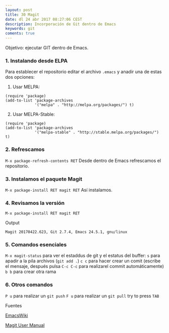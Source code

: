 ```yaml
---
layout: post
title: 30 Magit
date: dl 24 abr 2017 08:27:06 CEST 
description: Incorporación de Git dentro de Emacs
keywords: git
coments: true
---
```


Objetivo: ejecutar GIT dentro de Emacs.

### 1. Instalando desde ELPA

Para establecer el repositorio editar el archivo `.emacs` y anadir una de estas dos opciones:

1. Usar MELPA:

```emacs
(require 'package)
(add-to-list 'package-archives
             '("melpa" . "http://melpa.org/packages/") t)
```
2. Usar MELPA-Stable:

```
(require 'package)
(add-to-list 'package-archives
             '("melpa-stable" . "http://stable.melpa.org/packages/") t)
```

### 2. Refrescamos

`M-x package-refresh-contents RET` Desde dentro de Emacs refrescamos el repositorio.

### 3. Instalamos el paquete Magit

`M-x package-install RET magit RET` Así instalamos.

### 4. Revisamos la versión

```emacs
M-x package-install RET magit RET
```

Output

```emacs
Magit 20170422.623, Git 2.7.4, Emacs 24.5.1, gnu/linux
```

### 5. Comandos esenciales

`M-x magit-status` para ver el estaddus de git y el estatus del buffer:
`s` para apadir a la pila archivos (`git add .`)
`c c` para hacer crear un comit (escribe el mensaje, después pulsa `C-c C-c` para realizarel commit automáticamente)
`b b` para crear otra rama

### 6. Otros comandos

`P u` para realizar un `git push`
`F u` para realizar un `git pull`
 try to press `TAB`


Fuentes

[EmacsWiki](https://www.emacswiki.org/emacs/Magit)

[Magit User Manual](https://magit.vc/manual/magit/index.html#SEC_Contents)
